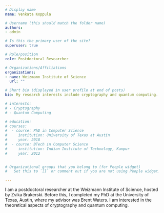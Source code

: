 ```yaml
---
# Display name
name: Venkata Koppula

# Username (this should match the folder name)
authors:
- admin

# Is this the primary user of the site?
superuser: true

# Role/position
role: Postdoctoral Researcher

# Organizations/Affiliations
organizations:
- name: Weizmann Institute of Science
  url: ""

# Short bio (displayed in user profile at end of posts)
bio: My research interests include cryptography and quantum computing.

# interests:
# - Cryptography
# - Quantum Computing

# education:
# courses:
#  - course: PhD in Computer Science
#     institution: University of Texas at Austin
#     year: 2018
#  - course: BTech in Computer Science
#     institution: Indian Institute of Technology, Kanpur
#     year: 2012

  
# Organizational groups that you belong to (for People widget)
#   Set this to `[]` or comment out if you are not using People widget.  

---
```

I am a postdoctoral researcher at the Weizmann Institute of Science, hosted by Zvika Brakerski. Before this, I completed my PhD at the University of Texas, Austin, where my advisor was Brent Waters. I am interested in the theoretical aspects of cryptography and quantum computing. 
